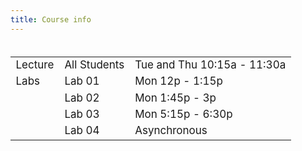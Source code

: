 ```yaml
---
title: Course info
---
```


<style>
  .column {
  width: 100%;
  }

  table {
  width: 500px;
  font-size: 17px;
  font-weight: 400;
  padding-top: 5px;
  padding-bottom: 5px;
  }
  
  
</style>

<div class = "column">
<table>
<tbody>
  <tr>
    <td class="tg-0pky">Lecture</td>
    <td class="tg-0pky">All Students</td>
    <td class="tg-0pky">Tue and Thu 10:15a - 11:30a</td>
  </tr>
  <tr>
    <td class="tg-0pky">Labs</td>
    <td class="tg-0pky">Lab 01</td>
    <td class="tg-0pky">Mon 12p - 1:15p</td>
  </tr>
  <tr>
    <td class="tg-0pky"></td>
    <td class="tg-0pky">Lab 02</td>
    <td class="tg-0pky">Mon 1:45p - 3p</td>
  </tr>
  <tr>
    <td class="tg-0pky"></td>
    <td class="tg-0pky">Lab 03</td>
    <td class="tg-0pky">Mon 5:15p - 6:30p</td>
  </tr>
  <tr>
    <td class="tg-0pky"></td>
    <td class="tg-0pky">Lab 04</td>
    <td class="tg-0pky">Asynchronous</td>
  </tr>
</tbody>
</table>
</div>


